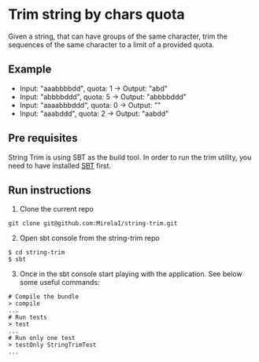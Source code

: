 # Trim string by chars quota

Given a string, that can have groups of the same character, trim the sequences of 
the same character to a limit of a provided quota. 

## Example

* Input: "aaabbbbdd", quota: 1 -> Output: "abd"
* Input: "abbbbddd", quota: 5 -> Output: "abbbbddd"
* Input: "aaaabbbddd", quota: 0 -> Output: ""
* Input: "aaabddd", quota: 2 -> Output: "aabdd"

## Pre requisites
String Trim is using SBT as the build tool. In order to run the trim utility, you
need to have installed [SBT](http://www.scala-sbt.org/) first.

## Run instructions

1. Clone the current repo
```
git clone git@github.com:MirelaI/string-trim.git
```
2. Open sbt console from the string-trim repo
```
$ cd string-trim
$ sbt
```
3. Once in the sbt console start playing with the application. 
See below some useful commands:
```
# Compile the bundle
> compile
...
# Run tests
> test
...
# Run only one test
> testOnly StringTrimTest
...
```